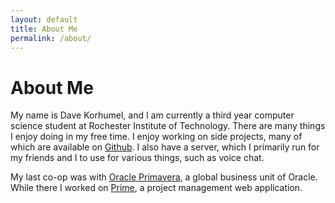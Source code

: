 ```yaml
---
layout: default
title: About Me
permalink: /about/
---
```


# About Me

My name is Dave Korhumel, and I am currently a third year computer science student at Rochester Institute of Technology. There are many things I enjoy doing in my free time. I enjoy working on side projects, many of which are available on [Github](https://github.com/dpk2442?tab=repositories). I also have a server, which I primarily run for my friends and I to use for various things, such as voice chat.

My last co-op was with [Oracle Primavera](https://www.oracle.com/applications/primavera/index.html), a global business unit of Oracle. While there I worked on [Prime](http://www.oracle.com/us/products/applications/primavera/primavera-prime-capital-plan-management/overview/index.html), a project management web application.
